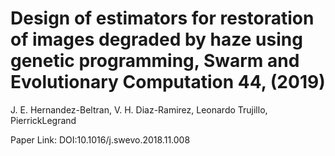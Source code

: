 # Design of estimators for restoration of images degraded by haze using genetic programming, Swarm and Evolutionary Computation 44, (2019)

J. E. Hernandez-Beltran, V. H. Diaz-Ramirez, Leonardo Trujillo, PierrickLegrand

Paper Link: DOI:10.1016/j.swevo.2018.11.008
